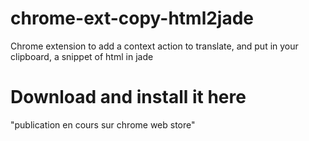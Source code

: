 # chrome-ext-copy-html2jade
Chrome extension to add a context action to translate, and put in your clipboard, a snippet of html in jade

# Download and install it here
"publication en cours sur chrome web store"
